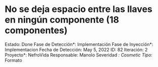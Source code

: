 # No se deja espacio entre las llaves en ningún componente (18 componentes)

Estado: Done
Fase de Detección*: Implementación
Fase de Inyección*: Implementacion
Fecha de Detección: May 5, 2022
ID: 82
Iteración: 2
Proyecto*: NefroVida
Responsable: Manolo
Severidad *: Cosmetic
Tipo*: Formato
